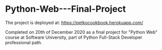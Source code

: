 # Python-Web---Final-Project

The project is deployed at:
https://petkocookbook.herokuapp.com/

Completed on 20th of December 2020 as a final project for "Python Web" course at Software University, part of Python Full-Stack Developer professional path.
